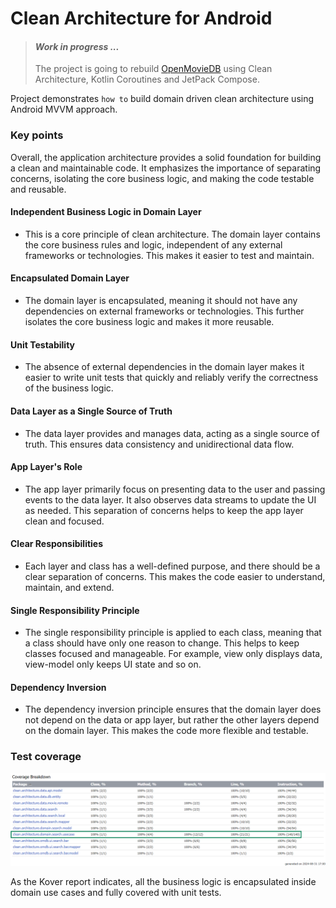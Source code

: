 # Clean Architecture for Android
> #### _Work in progress ..._
> The project is going to rebuild [OpenMovieDB](https://github.com/AntonShapovalov/Open-Movie-DB) using Clean Architecture, Kotlin Coroutines and JetPack Compose.

Project demonstrates `how to` build domain driven clean architecture using Android MVVM approach. 

### Key points
Overall, the application architecture provides a solid foundation for building a clean and maintainable code. It emphasizes the importance of separating concerns, isolating the core business logic, and making the code testable and reusable.

#### Independent Business Logic in Domain Layer
* This is a core principle of clean architecture. The domain layer contains the core business rules and logic, independent of any external frameworks or technologies. This makes it easier to test and maintain.

#### Encapsulated Domain Layer
* The domain layer is encapsulated, meaning it should not have any dependencies on external frameworks or technologies. This further isolates the core business logic and makes it more reusable.

#### Unit Testability
* The absence of external dependencies in the domain layer makes it easier to write unit tests that quickly and reliably verify the correctness of the business logic.

#### Data Layer as a Single Source of Truth
* The data layer provides and manages data, acting as a single source of truth. This ensures data consistency and unidirectional data flow.

#### App Layer's Role
* The app layer primarily focus on presenting data to the user and passing events to the data layer. It also observes data streams to update the UI as needed. This separation of concerns helps to keep the app layer clean and focused.

#### Clear Responsibilities
* Each layer and class has a well-defined purpose, and there should be a clear separation of concerns. This makes the code easier to understand, maintain, and extend.

#### Single Responsibility Principle
* The single responsibility principle is applied to each class, meaning that a class should have only one reason to change. This helps to keep classes focused and manageable. For example, view only displays data, view-model only keeps UI state and so on.

#### Dependency Inversion
* The dependency inversion principle ensures that the domain layer does not depend on the data or app layer, but rather the other layers depend on the domain layer. This makes the code more flexible and testable.

### Test coverage
![link](screenshots/kover-report.png)

As the Kover report indicates, all the business logic is encapsulated inside domain use cases and fully covered with unit tests.
